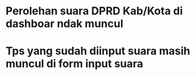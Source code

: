 # Perolehan suara DPRD Kab/Kota di dashboar ndak muncul

# Tps yang sudah diinput suara masih muncul di form input suara
